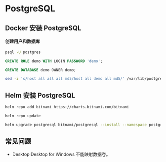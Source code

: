 # PostgreSQL

## Docker 安装 PostgreSQL

#### 创建用户和数据库

```bash
psql -U postgres
```

```sql
CREATE ROLE demo WITH LOGIN PASSWORD 'demo';

CREATE DATABASE demo OWNER demo;
```

```bash
sed -i 's/host all all all md5/host all demo all md5/' /var/lib/postgresql/data/pg_hba.conf
```

## Helm 安装 PostgreSQL

```bash
helm repo add bitnami https://charts.bitnami.com/bitnami

helm repo update

helm upgrade postgresql bitnami/postgresql --install --namespace postgresql --create-namespace --values values.yaml --version 11.7.6
```

## 常见问题

-   Desktop Desktop for Windows 不能映射数据卷。

